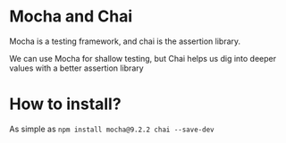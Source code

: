 # Mocha and Chai

Mocha is a testing framework, and chai is the assertion library.

We can use Mocha for shallow testing, but Chai helps us dig into deeper values with a better assertion library
# How to install?

As simple as
`npm install mocha@9.2.2 chai --save-dev`